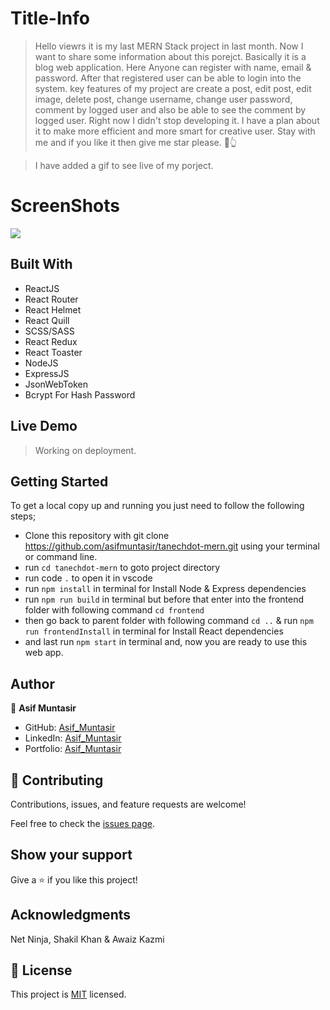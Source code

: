 # Title-Info
> Hello viewrs it is my last MERN Stack project in last month. Now I want to share some information about this porejct. Basically it is a blog web application. Here Anyone can register with name, email & password. After that registered user can be able to login into the system. key features of my project are create a post, edit post, edit image, delete post, change username, change user password, comment by logged user and also be able to see the comment by logged user. Right now I didn't stop developing it. I have a plan about it to make more efficient and more smart for creative user. Stay with me and if you like it then give me star please. 🙏👆

> I have added a gif to see live of my porject.


# ScreenShots
![](tanechdot_blog.gif)
<!-- >Comming Soon -->

## Built With
- ReactJS
- React Router
- React Helmet
- React Quill
- SCSS/SASS
- React Redux
- React Toaster
- NodeJS
- ExpressJS
- JsonWebToken
- Bcrypt For Hash Password

## Live Demo
<!-- For the link to the live demo, [Click here] -->
> Working on deployment.

## Getting Started
To get a local copy up and running you just need to follow the following steps;
- Clone this repository with
git clone https://github.com/asifmuntasir/tanechdot-mern.git using your terminal or command line.
- run `cd tanechdot-mern` to goto project directory
- run code `.` to open it in vscode
- run `npm install` in terminal for Install Node & Express dependencies
- run `npm run build` in terminal but before that enter into the frontend folder with following command `cd frontend`
- then go back to parent folder with following command `cd ..` & run `npm run frontendInstall` in terminal for Install React dependencies
- and last run `npm start` in terminal and, now you are ready to use this web app.

## Author

👤 **Asif Muntasir**

- GitHub: [Asif_Muntasir](https://github.com/asifmuntasir)
- LinkedIn: [Asif_Muntasir](https://www.linkedin.com/in/asif-muntasir-shuaib/)
- Portfolio: [Asif_Muntasir](https://asifmuntasir.github.io/)

## 🤝 Contributing

Contributions, issues, and feature requests are welcome!

Feel free to check the [issues page](../../issues/).

## Show your support

Give a ⭐️ if you like this project!

## Acknowledgments

Net Ninja, Shakil Khan & Awaiz Kazmi

## 📝 License

This project is [MIT](./MIT.md) licensed.
